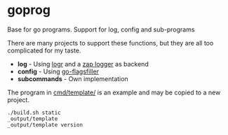 # goprog

Base for go programs. Support for log, config and sub-programs

There are many projects to support these functions, but they are all
too complicated for my taste.

* **log** - Using [logr](github.com/go-logr/logr) and a [zap logger](go.uber.org/zap) as backend
* **config** - Using [go-flagsfiller](github.com/itzg/go-flagsfiller)
* **subcommands** - Own implementation

The program in [cmd/template/](cmd/template/main.go) is an example and
may be copied to a new project.

```
./build.sh static
_output/template
_output/template version
```


